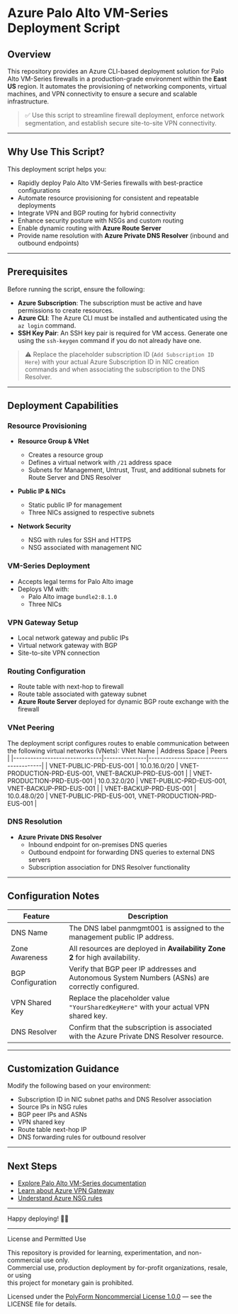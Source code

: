 # Azure Palo Alto VM-Series Deployment Script

## Overview

This repository provides an Azure CLI-based deployment solution for Palo Alto VM-Series firewalls in a production-grade environment within the **East US** region. It automates the provisioning of networking components, virtual machines, and VPN connectivity to ensure a secure and scalable infrastructure.

> ✅ Use this script to streamline firewall deployment, enforce network segmentation, and establish secure site-to-site VPN connectivity.

---

## Why Use This Script?

This deployment script helps you:

- Rapidly deploy Palo Alto VM-Series firewalls with best-practice configurations
- Automate resource provisioning for consistent and repeatable deployments
- Integrate VPN and BGP routing for hybrid connectivity
- Enhance security posture with NSGs and custom routing
- Enable dynamic routing with **Azure Route Server**
- Provide name resolution with **Azure Private DNS Resolver** (inbound and outbound endpoints)

---

## Prerequisites

Before running the script, ensure the following:

- **Azure Subscription**: The subscription must be active and have permissions to create resources.  
- **Azure CLI**: The Azure CLI must be installed and authenticated using the `az login` command.  
- **SSH Key Pair**: An SSH key pair is required for VM access. Generate one using the `ssh-keygen` command if you do not already have one.  

> ⚠️ Replace the placeholder subscription ID (`Add Subscription ID Here`) with your actual Azure Subscription ID in NIC creation commands and when associating the subscription to the DNS Resolver.


---

## Deployment Capabilities

### Resource Provisioning

- **Resource Group & VNet**
  - Creates a resource group
  - Defines a virtual network with `/21` address space
  - Subnets for Management, Untrust, Trust, and additional subnets for Route Server and DNS Resolver

- **Public IP & NICs**
  - Static public IP for management
  - Three NICs assigned to respective subnets

- **Network Security**
  - NSG with rules for SSH and HTTPS
  - NSG associated with management NIC

### VM-Series Deployment

- Accepts legal terms for Palo Alto image
- Deploys VM with:
  - Palo Alto image `bundle2:8.1.0`
  - Three NICs

### VPN Gateway Setup

- Local network gateway and public IPs
- Virtual network gateway with BGP
- Site-to-site VPN connection

### Routing Configuration

- Route table with next-hop to firewall
- Route table associated with gateway subnet
- **Azure Route Server** deployed for dynamic BGP route exchange with the firewall

### VNet Peering
The deployment script configures routes to enable communication between the following virtual networks (VNets):
   VNet Name                     | Address Space | Peers                                  |
 |-------------------------------|---------------|----------------------------------------|
 | VNET-PUBLIC-PRD-EUS-001       | 10.0.16.0/20  | VNET-PRODUCTION-PRD-EUS-001, VNET-BACKUP-PRD-EUS-001 |
 | VNET-PRODUCTION-PRD-EUS-001   | 10.0.32.0/20  | VNET-PUBLIC-PRD-EUS-001, VNET-BACKUP-PRD-EUS-001 |
 | VNET-BACKUP-PRD-EUS-001       | 10.0.48.0/20  | VNET-PUBLIC-PRD-EUS-001, VNET-PRODUCTION-PRD-EUS-001 |

### DNS Resolution

- **Azure Private DNS Resolver**
  - Inbound endpoint for on-premises DNS queries
  - Outbound endpoint for forwarding DNS queries to external DNS servers
  - Subscription association for DNS Resolver functionality

---

## Configuration Notes

| Feature            | Description                                                                                   |
|--------------------|-----------------------------------------------------------------------------------------------|
| DNS Name           | The DNS label panmgmt001 is assigned to the management public IP address.                      |
| Zone Awareness     | All resources are deployed in **Availability Zone 2** for high availability.                  |
| BGP Configuration  | Verify that BGP peer IP addresses and Autonomous System Numbers (ASNs) are correctly configured. |
| VPN Shared Key     | Replace the placeholder value `"YourSharedKeyHere"` with your actual VPN shared key.          |
| DNS Resolver       | Confirm that the subscription is associated with the Azure Private DNS Resolver resource.      |

---

## Customization Guidance

Modify the following based on your environment:

- Subscription ID in NIC subnet paths and DNS Resolver association
- Source IPs in NSG rules
- BGP peer IPs and ASNs
- VPN shared key
- Route table next-hop IP
- DNS forwarding rules for outbound resolver

---

## Next Steps

- [Explore Palo Alto VM-Series documentation](https://docs.paloaltonetworks.com/cloud-ngfw-azure/deployment/cloud-ngfw-for-azure-deployment-architectures/)
- [Learn about Azure VPN Gateway](https://learn.microsoft.com/en-us/azure/vpn-gateway/)
- [Understand Azure NSG rules](https://learn.microsoft.com/en-us/azure/virtual-network/network-security-groups-overview)

---

Happy deploying! 🔐🚀

---


License and Permitted Use

This repository is provided for learning, experimentation, and non-commercial use only.  
Commercial use, production deployment by for-profit organizations, resale, or using  
this project for monetary gain is prohibited.

Licensed under the [PolyForm Noncommercial License 1.0.0](https://polyformproject.org/licenses/noncommercial/1.0.0/) — see the LICENSE file for details.
